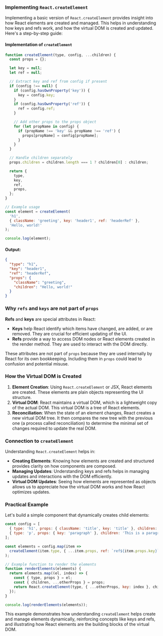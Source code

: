 ### Implementing `React.createElement`

Implementing a basic version of `React.createElement` provides insight into how React elements are created and managed. This helps in understanding how keys and refs work, and how the virtual DOM is created and updated. Here's a step-by-step guide:

#### Implementation of `createElement`

```javascript
function createElement(type, config, ...children) {
  const props = {};

  let key = null;
  let ref = null;

  // Extract key and ref from config if present
  if (config !== null) {
    if (config.hasOwnProperty('key')) {
      key = config.key;
    }
    if (config.hasOwnProperty('ref')) {
      ref = config.ref;
    }

    // Add other props to the props object
    for (let propName in config) {
      if (propName !== 'key' && propName !== 'ref') {
        props[propName] = config[propName];
      }
    }
  }

  // Handle children separately
  props.children = children.length === 1 ? children[0] : children;

  return {
    type,
    key,
    ref,
    props,
  };
}

// Example usage
const element = createElement(
  'h1', 
  { className: 'greeting', key: 'header1', ref: 'headerRef' }, 
  'Hello, world!'
);

console.log(element);
```

#### Output:
```json
{
  "type": "h1",
  "key": "header1",
  "ref": "headerRef",
  "props": {
    "className": "greeting",
    "children": "Hello, world!"
  }
}
```

### Why `refs` and `keys` are not part of `props`

**Refs** and **keys** are special attributes in React:
- **Keys** help React identify which items have changed, are added, or are removed. They are crucial for efficient updating of the UI.
- **Refs** provide a way to access DOM nodes or React elements created in the render method. They are used to interact with the DOM directly.

These attributes are not part of `props` because they are used internally by React for its own bookkeeping. Including them in `props` could lead to confusion and potential misuse.

### How the Virtual DOM is Created

1. **Element Creation**: Using `React.createElement` or JSX, React elements are created. These elements are plain objects representing the UI structure.
2. **Virtual DOM**: React maintains a virtual DOM, which is a lightweight copy of the actual DOM. This virtual DOM is a tree of React elements.
3. **Reconciliation**: When the state of an element changes, React creates a new virtual DOM tree. It then compares the new tree with the previous one (a process called reconciliation) to determine the minimal set of changes required to update the real DOM.

### Connection to `createElement`

Understanding `React.createElement` helps in:
- **Creating Elements**: Knowing how elements are created and structured provides clarity on how components are composed.
- **Managing Updates**: Understanding keys and refs helps in managing updates and interactions with the DOM efficiently.
- **Virtual DOM Updates**: Seeing how elements are represented as objects allows us to appreciate how the virtual DOM works and how React optimizes updates.

### Practical Example

Let's build a simple component that dynamically creates child elements:

```javascript
const config = [
  { type: 'h1', props: { className: 'title', key: 'title' }, children: 'Hello, World!' },
  { type: 'p', props: { key: 'paragraph' }, children: 'This is a paragraph.' }
];

const elements = config.map(item =>
  createElement(item.type, { ...item.props, ref: `ref${item.props.key}` }, item.children)
);

// Example function to render the elements
function renderElements(elements) {
  return elements.map((el, index) => {
    const { type, props } = el;
    const { children, ...otherProps } = props;
    return React.createElement(type, { ...otherProps, key: index }, children);
  });
}

console.log(renderElements(elements));
```

This example demonstrates how understanding `createElement` helps create and manage elements dynamically, reinforcing concepts like keys and refs, and illustrating how React elements are the building blocks of the virtual DOM.